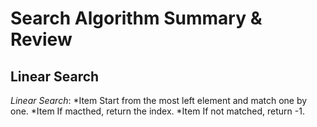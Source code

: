 # Search Algorithm Summary & Review
## Linear Search 
*Linear Search*:
*Item Start from the most left element and match one by one.
*Item If macthed, return the index.
*Item If not matched, return -1.
